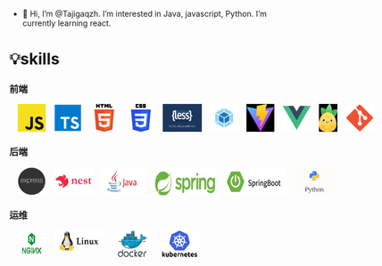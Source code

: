 - 👋 Hi, I’m @Tajigaqzh. I’m interested in Java, javascript, Python. I’m currently learning react.

# 💡skills

### 前端

<div style='display:flex'>
    <img width='50' height='50' title='javaScript' style='margin-left:15px;' src='skill/js.png' />
    <img width='50' height='50' title='typeScript' style='margin-left:15px;' src='skill/ts.png' />
    <img width='50' height='50' title='html5' style='margin-left:15px;' src='skill/h5.png' />
    <img width='50' height='50' title='css3' style='margin-left:15px;' src='skill/css3.png' />
    <img width='70' height='50' title='less' style='margin-left:15px;' src='skill/less.png' />
    <img width='50' height='50' title='webpack' style='margin-left:15px;' src='skill/webpack.png' />
    <img width='50' height='50' title='vite' style='margin-left:15px;' src='skill/vite.png' />
    <img width='50' height='50' title='vue' style='margin-left:15px;' src='skill/vue.png' />
    <img width='40' height='50' title='pinia' style='margin-left:15px;' src='skill/pinia.png' />
    <img width='50' height='50' title='git' style='margin-left:15px;' src='skill/git.png' />
</div>

### 后端

<div style='display:flex'>
    <img width='50' height='50' title='express' style='margin-left:15px;' src='skill/express.png' />
    <img width='70' height='50' title='nest' style='margin-left:15px;' src='skill/nest.jpg' />
    <img width='80' height='50' title='java' style='margin-left:15px;' src='skill/java.png' />
    <img width='110' height='50' title='spring' style='margin-left:15px;' src='skill/spring.png' />
    <img width='110' height='50' title='springboot' style='margin-left:15px;' src='skill/springboot.png' />
    <img width='80' height='50' title='python' style='margin-left:15px;' src='skill/python.png' />
</div>


### 运维

<div style='display:flex'>
    <img width='50' height='50' title='nginx' style='margin-left:15px;' src='skill/nginx.png' />
    <img width='90' height='40' title='linux' style='margin-left:15px;' src='skill/linux.png' />
    <img width='70' height='50' title='docker' style='margin-left:15px;' src='skill/docker.png' />
    <img width='70' height='50' title='k8s'style='margin-left:15px;' src='skill/k8s.png' />
</div>

